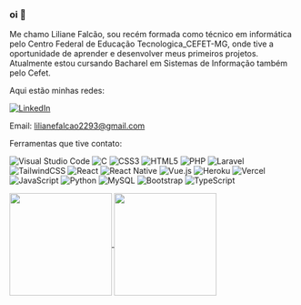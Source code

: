 ### oi 👋

Me chamo Liliane Falcão, sou recém formada como técnico em informática pelo Centro Federal de Educação Tecnologica_CEFET-MG, onde tive a oportunidade de aprender e desenvolver meus primeiros projetos. Atualmente estou cursando Bacharel em Sistemas de Informação também pelo Cefet.

Aqui estão minhas redes:

<a href="https://www.linkedin.com/in/liliane-de-oliveira-falcão-a94ba0242/" target="_blank">![LinkedIn](https://img.shields.io/badge/linkedin-%230077B5.svg?style=for-the-badge&logo=linkedin&logoColor=white)</a>

Email: lilianefalcao2293@gmail.com

Ferramentas que tive contato: 

![Visual Studio Code](https://img.shields.io/badge/Visual%20Studio%20Code-0078d7.svg?style=for-the-badge&logo=visual-studio-code&logoColor=white) ![C](https://img.shields.io/badge/c-%2300599C.svg?style=for-the-badge&logo=c&logoColor=white) ![CSS3](https://img.shields.io/badge/css3-%231572B6.svg?style=for-the-badge&logo=css3&logoColor=white) ![HTML5](https://img.shields.io/badge/html5-%23E34F26.svg?style=for-the-badge&logo=html5&logoColor=white) ![PHP](https://img.shields.io/badge/php-%23777BB4.svg?style=for-the-badge&logo=php&logoColor=white) ![Laravel](https://img.shields.io/badge/laravel-%23FF2D20.svg?style=for-the-badge&logo=laravel&logoColor=white) ![TailwindCSS](https://img.shields.io/badge/tailwindcss-%2338B2AC.svg?style=for-the-badge&logo=tailwind-css&logoColor=white) ![React](https://img.shields.io/badge/react-%2320232a.svg?style=for-the-badge&logo=react&logoColor=%2361DAFB) ![React Native](https://img.shields.io/badge/react_native-%2320232a.svg?style=for-the-badge&logo=react&logoColor=%2361DAFB) ![Vue.js](https://img.shields.io/badge/vuejs-%2335495e.svg?style=for-the-badge&logo=vuedotjs&logoColor=%234FC08D) ![Heroku](https://img.shields.io/badge/heroku-%23430098.svg?style=for-the-badge&logo=heroku&logoColor=white) ![Vercel](https://img.shields.io/badge/vercel-%23000000.svg?style=for-the-badge&logo=vercel&logoColor=white) ![JavaScript](https://img.shields.io/badge/javascript-%23323330.svg?style=for-the-badge&logo=javascript&logoColor=%23F7DF1E) ![Python](https://img.shields.io/badge/python-3670A0?style=for-the-badge&logo=python&logoColor=ffdd54) ![MySQL](https://img.shields.io/badge/mysql-%2300f.svg?style=for-the-badge&logo=mysql&logoColor=white)
![Bootstrap](https://img.shields.io/badge/bootstrap-%238511FA.svg?style=for-the-badge&logo=bootstrap&logoColor=white) ![TypeScript](https://img.shields.io/badge/typescript-%23007ACC.svg?style=for-the-badge&logo=typescript&logoColor=white)


<a href="https://github-readme-stats.vercel.app/api?username=LilianeFalcao&show_icons=true&theme=transparent">
  <img height=180 align="center" src="https://github-readme-stats.vercel.app/api?username=LilianeFalcao" />
</a>
<a href="https://github.com/LilianeFalcao/convoychat">
  <img height=180 align="center" src="https://github-readme-stats.vercel.app/api/top-langs?username=GSMartins999&layout=compact&langs_count=8&card_width=320" />
</a>
